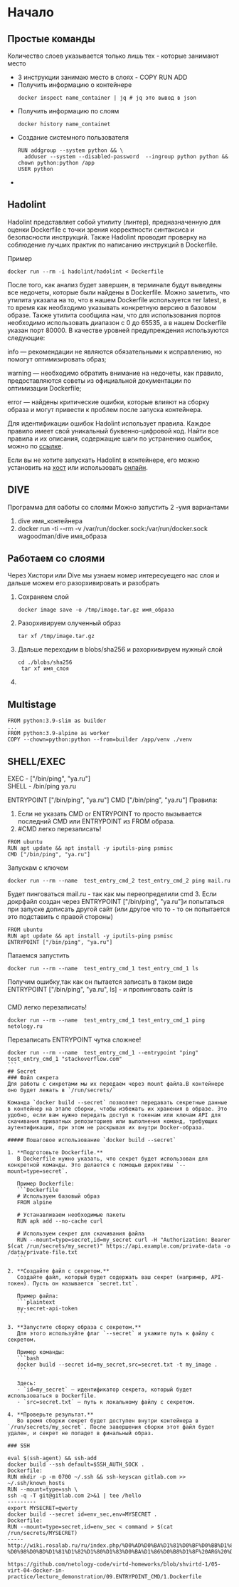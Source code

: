 # Начало
## Простые команды
Количество слоев указывается только лишь тех - которые занимают место

- 3 инструкции занимаю место в слоях - COPY RUN ADD
- Получить информацию о контейнере
  ```
  docker inspect name_container | jq # jq это вывод в json 
  ```
- Получить информацию по слоям
  ```
  docker history name_containet
  ```
- Создание системного пользователя
  ```
  RUN addgroup --system python && \
    adduser --system --disabled-password  --ingroup python python && chown python:python /app
  USER python

  ```
- 
## Hadolint
Hadolint представляет собой утилиту (линтер), предназначенную для оценки Dockerfile с точки зрения корректности синтаксиса и безопасности инструкций. Также Hadolint проводит проверку на соблюдение лучших практик по написанию инструкций в Dockerfile.  

Пример
```
docker run --rm -i hadolint/hadolint < Dockerfile
```
После того, как анализ будет завершен, в терминале будут выведены все недочеты, которые были найдены в Dockerfile. Можно заметить, что утилита указала на то, что в нашем Dockerfile используется тег latest, в то время как необходимо указывать конкретную версию в базовом образе. Также утилита сообщила нам, что для использования портов необходимо использовать диапазон с 0 до 65535, а в нашем Dockerfile указан порт 80000. В качестве уровней предупреждения используются следующие:

info — рекомендации не являются обязательными к исправлению, но помогут оптимизировать образ;

warning — необходимо обратить внимание на недочеты, как правило, предоставляются советы из официальной документации по оптимизации Dockerfile;

error — найдены критические ошибки, которые влияют на сборку образа и могут привести к проблем после запуска контейнера.

Для идентификации ошибок Hadolint использует правила. Каждое правило имеет свой уникальный буквенно-цифровой код. Найти все правила и их описания, содержащие шаги по устранению ошибок, можно по [ссылке](https://github.com/hadolint/hadolint#rules).

Если вы не хотите запускать Hadolint в контейнере, его можно установить на [хост](https://github.com/hadolint/hadolint/blob/master/README.md#Install) или использовать [онлайн](https://hadolint.github.io/hadolint/). 
## DIVE
Программа для оаботы со слоями
Можно запустить 2 -умя вариантами 
1. dive имя_контейнера
2. docker run -ti --rm -v /var/run/docker.sock:/var/run/docker.sock wagoodman/dive имя_образа

## Работаем со слоями
Через Хистори или Dive мы узнаем номер интересуещего нас слоя и дальше можем его разорхивировать и разобрать
1. Сохраняем слой
   ```
   docker image save -o /tmp/image.tar.gz имя_образа
   ```
2. Разорхивируем олученный образ
   ```
   tar xf /tmp/image.tar.gz
   ```
3. Дальше переходим в blobs/sha256 и рахорхивируем нужный слой
   ```
   cd ./blobs/sha256
    tar xf имя_слоя
   ```
4. 

## Multistage

```
FROM python:3.9-slim as builder
...
FROM python:3.9-alpine as worker
COPY --chown=python:python --from=builder /app/venv ./venv
```
## SHELL/EXEC
EXEC - ["/bin/ping", "ya.ru"]  
SHELL - /bin/ping ya.ru  

ENTRYPOINT ["/bin/ping", "ya.ru"]
CMD ["/bin/ping", "ya.ru"]
Правила:
1. Если не указать CMD or ENTRYPOINT то просто вызывается последний  CMD  или ENTRYPOINT из FROM образа.
2. #CMD легко перезаписать!
```
FROM ubuntu
RUN apt update && apt install -y iputils-ping psmisc
CMD ["/bin/ping", "ya.ru"]
```
Запускам с ключем 
```
docker run --rm --name  test_entry_cmd_2 test_entry_cmd_2 ping mail.ru
```
Будет пинговаться mail.ru - так как мы переопределили cmd
3. Если докрфайл создан через ENTRYPOINT ["/bin/ping", "ya.ru"]и попытаться при запуске дописать другой сайт (или другое что то - то он попытается это подставить с правой стороны)
   ```
   FROM ubuntu
   RUN apt update && apt install -y iputils-ping psmisc
   ENTRYPOINT ["/bin/ping", "ya.ru"]
   ```
   Патаемся запустить
   ```
   docker run --rm --name  test_entry_cmd_1 test_entry_cmd_1 ls
   ```
   Получим ошибку,так как он пытается записать в таком виде ENTRYPOINT ["/bin/ping", "ya.ru", ls] - и пропинговать сайт ls
#####
CMD легко перезаписать!
```
docker run --rm --name  test_entry_cmd_1 test_entry_cmd_1 ping netology.ru
```
Перезаписать ENTRYPOINT чутка сложнее!
````
docker run --rm --name  test_entry_cmd_1 --entrypoint "ping"  test_entry_cmd_1 "stackoverflow.com"
```
## Secret
### Файл сикрета
Для работы с сикретами мы их передаем через mount файла.В контейнере оно будет лежать в `/run/secrets/`

Команда `docker build --secret` позволяет передавать секретные данные в контейнер на этапе сборки, чтобы избежать их хранения в образе. Это удобно, если вам нужно передать доступ к токенам или ключам API для скачивания приватных репозиториев или выполнения команд, требующих аутентификации, при этом не раскрывая их внутри Docker-образа.

##### Пошаговое использование `docker build --secret`

1. **Подготовьте Dockerfile.**
   В Dockerfile нужно указать, что секрет будет использован для конкретной команды. Это делается с помощью директивы `--mount=type=secret`.

   Пример Dockerfile:
   ```Dockerfile
   # Используем базовый образ
   FROM alpine
   
   # Устанавливаем необходимые пакеты
   RUN apk add --no-cache curl
   
   # Используем секрет для скачивания файла
   RUN --mount=type=secret,id=my_secret curl -H "Authorization: Bearer $(cat /run/secrets/my_secret)" https://api.example.com/private-data -o /data/private-file.txt
   ```

2. **Создайте файл с секретом.**
   Создайте файл, который будет содержать ваш секрет (например, API-токен). Пусть он называется `secret.txt`.

   Пример файла:
   ```plaintext
   my-secret-api-token
   ```

3. **Запустите сборку образа с секретом.**
   Для этого используйте флаг `--secret` и укажите путь к файлу с секретом.

   Пример команды:
   ```bash
   docker build --secret id=my_secret,src=secret.txt -t my_image .
   ```

   Здесь:
   - `id=my_secret` — идентификатор секрета, который будет использоваться в Dockerfile.
   - `src=secret.txt` — путь к локальному файлу с секретом.

4. **Проверьте результат.**
   Во время сборки секрет будет доступен внутри контейнера в `/run/secrets/my_secret`. После завершения сборки этот файл будет удален, и секрет не попадет в финальный образ.

### SSH

eval $(ssh-agent) && ssh-add   
docker build --ssh default=$SSH_AUTH_SOCK .   
Dockerfile:   
RUN mkdir -p -m 0700 ~/.ssh && ssh-keyscan gitlab.com >> ~/.ssh/known_hosts   
RUN --mount=type=ssh \   
ssh -q -T git@gitlab.com 2>&1 | tee /hello   
---------   
export MYSECRET=qwerty   
docker build --secret id=env_sec,env=MYSECRET .   
Dockerfile:   
RUN --mount=type=secret,id=env_sec < command > $(cat /run/secrets/MYSECRET)   
-----   
http://wiki.rosalab.ru/ru/index.php/%D0%AD%D0%BA%D1%81%D0%BF%D0%BB%D1%83%D0%B0%D1%82%D0%B0%D1%86%D0%B8%D1%8F_Docker#:~:text=%D0%98%D0%BD%D1%81%D1%82%D1%80%D1%83%D0%BA%D1%86%D0%B8%D1%8F%20ARG,-%D0%98%D0%BD%D1%81%D1%82%D1%80%D1%83%D0%BA%D1%86%D0%B8%D1%8F%20ARG%20%D0%BF%D0%BE%D0%B7%D0%B2%D0%BE%D0%BB%D1%8F%D0%B5%D1%82&text=%D0%92%20%D0%BE%D1%82%D0%BB%D0%B8%D1%87%D0%B8%D0%B5%20%D0%BE%D1%82%20ENV%2D%D0%BF%D0%B5%D1%80%D0%B5%D0%BC%D0%B5%D0%BD%D0%BD%D1%8B%D1%85,%D0%BA%D0%BE%D0%BD%D1%82%D0%B5%D0%B9%D0%BD%D0%B5%D1%80%D0%B5%20%D0%B2%D0%BE%20%D0%B2%D1%80%D0%B5%D0%BC%D1%8F%20%D0%B5%D0%B3%D0%BE%20%D0%B2%D1%8B%D0%BF%D0%BE%D0%BB%D0%BD%D0%B5%D0%BD%D0%B8%D1%8F.    

https://github.com/netology-code/virtd-homeworks/blob/shvirtd-1/05-virt-04-docker-in-practice/lecture_demonstration/09.ENTRYPOINT_CMD/1.Dockerfile    

